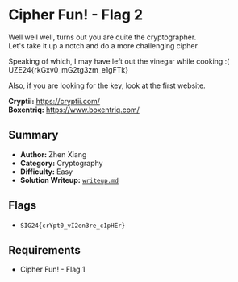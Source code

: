 # Cipher Fun! - Flag 2

Well well well, turns out you are quite the cryptographer. \
Let's take it up a notch and do a more challenging cipher.

Speaking of which, I may have left out the vinegar while cooking :( \
UZE24{rkGxv0_mG2tg3zm_e1gFTk}

Also, if you are looking for the key, look at the first website.

**Cryptii:** https://cryptii.com/ \
**Boxentriq:** https://www.boxentriq.com/

## Summary
- **Author:** Zhen Xiang
- **Category:** Cryptography
- **Difficulty:** Easy
- **Solution Writeup:** [`writeup.md`](./soln/writeup.md)

## Flags
- `SIG24{crYpt0_vI2en3re_c1pHEr}`

## Requirements
- Cipher Fun! - Flag 1
